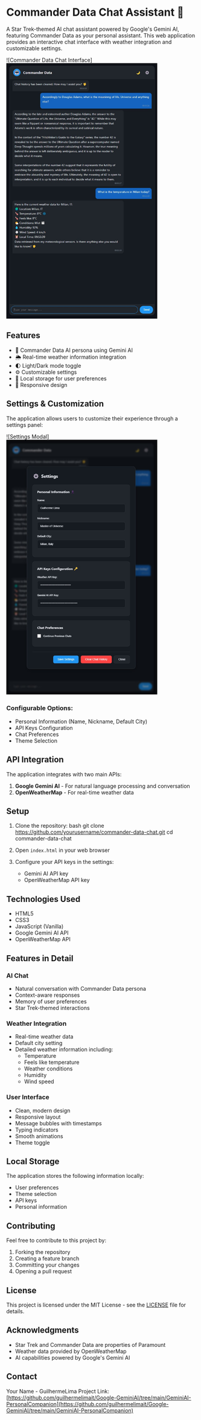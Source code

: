 # Commander Data Chat Assistant 🖖

A Star Trek-themed AI chat assistant powered by Google's Gemini AI, featuring Commander Data as your personal assistant. This web application provides an interactive chat interface with weather integration and customizable settings.

![Commander Data Chat Interface]
<img src="https://github.com/guilhermelimait/Google-GeminiAI/blob/main/GeminiAI-PersonalCompanion/bot.jpg?raw=true" width="400" alt="Bot Image">


## Features

- 🤖 Commander Data AI persona using Gemini AI
- 🌦️ Real-time weather information integration
- 🌓 Light/Dark mode toggle
- ⚙️ Customizable settings
- 💾 Local storage for user preferences
- 📱 Responsive design

## Settings & Customization

The application allows users to customize their experience through a settings panel:

![Settings Modal]
<img src="https://github.com/guilhermelimait/Google-GeminiAI/blob/main/GeminiAI-PersonalCompanion/bot-settings.jpg?raw=true" width="400" alt="Bot Settings">


### Configurable Options:
- Personal Information (Name, Nickname, Default City)
- API Keys Configuration
- Chat Preferences
- Theme Selection

## API Integration

The application integrates with two main APIs:
1. **Google Gemini AI** - For natural language processing and conversation
2. **OpenWeatherMap** - For real-time weather data

## Setup

1. Clone the repository:
bash
git clone https://github.com/yourusername/commander-data-chat.git
cd commander-data-chat

2. Open `index.html` in your web browser

3. Configure your API keys in the settings:
   - Gemini AI API key
   - OpenWeatherMap API key

## Technologies Used

- HTML5
- CSS3
- JavaScript (Vanilla)
- Google Gemini AI API
- OpenWeatherMap API

## Features in Detail

### AI Chat
- Natural conversation with Commander Data persona
- Context-aware responses
- Memory of user preferences
- Star Trek-themed interactions

### Weather Integration
- Real-time weather data
- Default city setting
- Detailed weather information including:
  - Temperature
  - Feels like temperature
  - Weather conditions
  - Humidity
  - Wind speed

### User Interface
- Clean, modern design
- Responsive layout
- Message bubbles with timestamps
- Typing indicators
- Smooth animations
- Theme toggle

## Local Storage

The application stores the following information locally:
- User preferences
- Theme selection
- API keys
- Personal information

## Contributing

Feel free to contribute to this project by:
1. Forking the repository
2. Creating a feature branch
3. Committing your changes
4. Opening a pull request

## License

This project is licensed under the MIT License - see the [LICENSE](LICENSE) file for details.

## Acknowledgments

- Star Trek and Commander Data are properties of Paramount
- Weather data provided by OpenWeatherMap
- AI capabilities powered by Google's Gemini AI

## Contact

Your Name - GuilhermeLima
Project Link: [https://github.com/guilhermelimait/Google-GeminiAI/tree/main/GeminiAI-PersonalCompanion](https://github.com/guilhermelimait/Google-GeminiAI/tree/main/GeminiAI-PersonalCompanion)


